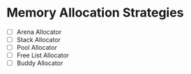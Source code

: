 # Memory Allocation Strategies
- [ ] Arena Allocator
- [ ] Stack Allocator
- [ ] Pool Allocator
- [ ] Free List Allocator
- [ ] Buddy Allocator